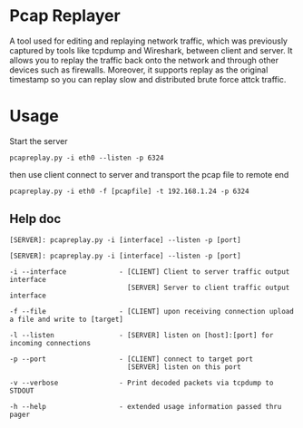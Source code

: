 # Pcap Replayer
A tool used for editing and replaying network traffic, which was previously captured by tools like tcpdump and 	Wireshark, between client and server. It allows you to replay the traffic back onto the network and through other 	devices such as firewalls. Moreover, it supports replay as the original timestamp so you can replay slow and distributed brute 	force attck traffic.
# Usage
Start the server
```
pcapreplay.py -i eth0 --listen -p 6324
```
then use client connect to server and transport the pcap file to remote end
```
pcapreplay.py -i eth0 -f [pcapfile] -t 192.168.1.24 -p 6324
```
## Help doc
```
[SERVER]: pcapreplay.py -i [interface] --listen -p [port]

[SERVER]: pcapreplay.py -i [interface] --listen -p [port]

-i --interface             - [CLIENT] Client to server traffic output interface
                             [SERVER] Server to client traffic output interface
                             
-f --file                  - [CLIENT] upon receiving connection upload a file and write to [target]

-l --listen                - [SERVER] listen on [host]:[port] for incoming connections

-p --port                  - [CLIENT] connect to target port
                             [SERVER] listen on this port

-v --verbose               - Print decoded packets via tcpdump to STDOUT

-h --help                  - extended usage information passed thru pager                         
```
